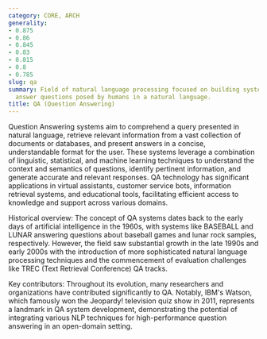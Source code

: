 ```yaml
---
category: CORE, ARCH
generality:
- 0.875
- 0.86
- 0.845
- 0.83
- 0.815
- 0.8
- 0.785
slug: qa
summary: Field of natural language processing focused on building systems that automatically
  answer questions posed by humans in a natural language.
title: QA (Question Answering)
---
```


Question Answering systems aim to comprehend a query presented in natural language, retrieve relevant information from a vast collection of documents or databases, and present answers in a concise, understandable format for the user. These systems leverage a combination of linguistic, statistical, and machine learning techniques to understand the context and semantics of questions, identify pertinent information, and generate accurate and relevant responses. QA technology has significant applications in virtual assistants, customer service bots, information retrieval systems, and educational tools, facilitating efficient access to knowledge and support across various domains.

Historical overview: The concept of QA systems dates back to the early days of artificial intelligence in the 1960s, with systems like BASEBALL and LUNAR answering questions about baseball games and lunar rock samples, respectively. However, the field saw substantial growth in the late 1990s and early 2000s with the introduction of more sophisticated natural language processing techniques and the commencement of evaluation challenges like TREC (Text Retrieval Conference) QA tracks.

Key contributors: Throughout its evolution, many researchers and organizations have contributed significantly to QA. Notably, IBM's Watson, which famously won the Jeopardy! television quiz show in 2011, represents a landmark in QA system development, demonstrating the potential of integrating various NLP techniques for high-performance question answering in an open-domain setting.